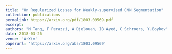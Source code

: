 ```yaml
---
title: "On Regularized Losses for Weakly-supervised CNN Segmentation"
collection: publications
permalink: https://arxiv.org/pdf/1803.09569.pdf
excerpt: 
authors: "M Tang, F Perazzi, A Djelouah, IB Ayed, C Schroers, Y.Boykov"
date: 2018-03-26
venue: 'ArXiv'
paperurl: 'https://arxiv.org/abs/1803.09569'
---
```

